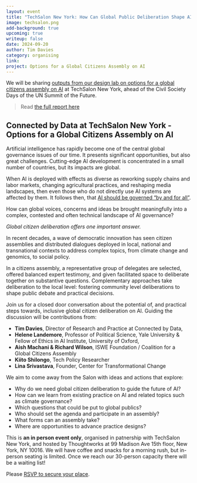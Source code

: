 ```yaml
---
layout: event
title: "TechSalon New York: How Can Global Public Deliberation Shape AI?"
image: techsalon.png
add-background: true
upcoming: true
writeup: false
date: 2024-09-20
author: Tim Davies
category: organising
link: 
project: Options for a Global Citizens Assembly on AI
---
```


We will be sharing [outputs from our design lab on options for a global citizens assembly on AI](https://connectedbydata.org/resources/global-deliberation-ai) at TechSalon New York, ahead of the Civil Society Days of the UN Summit of the Future.

<!--more-->

> Read [the full report here](https://connectedbydata.org/resources/global-deliberation-ai)

## Connected by Data at TechSalon New York - Options for a Global Citizens Assembly on AI

Artificial intelligence has rapidly become one of the central global governance issues of our time. It presents significant opportunities, but also great challenges. Cutting-edge AI development is concentrated in a small number of countries, but its impacts are global.

When AI is deployed with effects as diverse as reworking supply chains and labor markets, changing agricultural practices, and reshaping media landscapes, then even those who do not directly use AI systems are affected by them. It follows then, that [AI should be governed “by and for all”](https://www.un.org/sites/un2.un.org/files/un_ai_advisory_body_governing_ai_for_humanity_interim_report.pdf).

How can global voices, concerns and ideas be brought meaningfully into a complex, contested and often technical landscape of AI governance?

_Global citizen deliberation offers one important answer._

In recent decades, a wave of democratic innovation has seen citizen assemblies and distributed dialogues deployed in local, national and transnational contexts to address complex topics, from climate change and genomics, to social policy.

In a citizens assembly, a representative group of delegates are selected, offered balanced expert testimony, and given facilitated space to deliberate together on substantive questions. Complementary approaches take deliberation to the local level: fostering community level deliberations to shape public debate and practical decisions.

Join us for a closed door conversation about the potential of, and practical steps towards, inclusive global citizen deliberation on AI. Guiding the discussion will be contributions from:

* **Tim Davies**, Director of Research and Practice at Connected by Data,
* **Helene Landemore**, Professor of Political Science, Yale University & Fellow of Ethics in AI Institute, University of Oxford,
* **Aish Machani & Richard Wilson**, ISWE Foundation / Coalition for a Global Citizens Assembly
* **Kiito Shilongo**, Tech Policy Researcher
* **Lina Srivastava**, Founder, Center for Transformational Change

We aim to come away from the Salon with ideas and actions that explore:

* Why do we need global citizen deliberation to guide the future of AI?
* How can we learn from existing practice on AI and related topics such as climate governance?
* Which questions that could be put to global publics?
* Who should set the agenda and participate in an assembly?
* What forms can an assembly take?
* Where are opportunities to advance practice designs?

This is **an in person event only**, organised in patnership with TechSalon New York, and hosted by Thoughtworks at 99 Madison Ave 15th floor, New York, NY 10016. We will have coffee and snacks for a morning rush, but in-person seating is limited. Once we reach our 30-person capacity there will be a waiting list!

Please [RSVP to secure your place](https://docs.google.com/forms/d/e/1FAIpQLSdQYPBr_MnI6emrBAOmAsIfdWpL2WBGfNzOdIj8Sm1hMVr4-w/viewform).